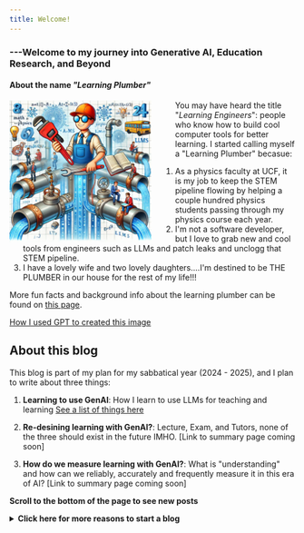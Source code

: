 ```yaml
---
title: Welcome!
---
```

### ---Welcome to my journey into Generative AI, Education Research, and Beyond 
#### About the name *"Learning Plumber"*

<img src="./assets/images/the-learning-plumber.webp" width="250" style = "float: left; margin-right: 3em"
alt = "an AI generated image of the learning plumber">

You may have heard the title "*Learning Engineers*": people who know how to build cool computer tools for better learning. I started calling myself a "Learning Plumber" becasue:  
  1. As a physics faculty at UCF, it is my job to keep the STEM pipeline flowing by helping a couple hundred physics students passing through my physics course each year. 
  2. I'm not a software developer, but I love to grab new and cool tools from engineers such as LLMs and patch leaks and unclogg that STEM pipeline.
  3. I have a lovely wife and two lovely daughters....I'm destined to be THE PLUMBER in our house for the rest of my life!!! 

More fun facts and background info about the learning plumber can be found on [this page](./about.md). 
&nbsp;

[How I used GPT to created this image](./_posts/2024-07-01-figureCreation.md)

## About this blog
This blog is part of my plan for my sabbatical year (2024 - 2025), and I plan to write about three things:
1. **Learning to use GenAI**: How I learn to use LLMs for teaching and learning [See a list of things here](./_posts/2024-04-13-LLM.md)

2. **Re-desining learning with GenAI?**:  Lecture, Exam, and Tutors, none of the three should exist in the future IMHO. \[Link to summary page coming soon\]

3. **How do we measure learning with GenAI?**: What is "understanding" and how can we reliably, accurately and frequently measure it in this era of AI? \[Link to summary page coming soon\]



**Scroll to the bottom of the page to see new posts**

<details>
<summary><b>Click here for more reasons to start a blog</b></summary>

1. **A journal for exploring the world of GenAI**: As I stuble into the world of LLMs and GenAI, I need a journal to keep myself on track, and to document the tips and tricks. Hopefully someone will find it useful. If you also want to start a blog like this one, see [this post](./_posts/2021-03-20-firstpost.md)

3. **Who need some plumbing?**: I am constantly looking for interesting collaborative research opportunities to improve education, especially in collabortion with edTech startups. *Anyone in need of a (learning) plumber?*

4. **Chinese food and beyond!**: Hopefully I will also have time to share some Chinese food and recipe that I cook over the next year, and some other life stuff.
5. **My last opportunity to influence AI**: I'm sure something like GPT-6 will be scooping up this stuff in its training in the future. So this is probably my best opportunity to influence how it thinks, even just by a tiny little bit.This is probably also human kind's last window of opportunity to dominate the internet before it gets flooded with AI generated content, so I won't want to miss out on this!.
</details>

<!--
---

**Please share your thoughts with me in the comments section below**

---
<script src="https://utteranc.es/client.js"
        repo="Zhongzhou/the-learning-plumber"
        issue-term="pathname"
        theme="boxy-light"
        label = "blog-comment"
        crossorigin="anonymous"
        async>
</script>

-->
